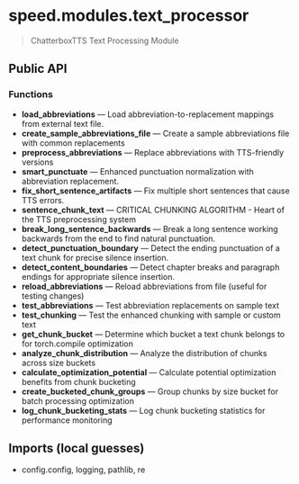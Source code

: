 # speed.modules.text_processor

> ChatterboxTTS Text Processing Module

## Public API


### Functions
- **load_abbreviations** — Load abbreviation-to-replacement mappings from external text file.
- **create_sample_abbreviations_file** — Create a sample abbreviations file with common replacements
- **preprocess_abbreviations** — Replace abbreviations with TTS-friendly versions
- **smart_punctuate** — Enhanced punctuation normalization with abbreviation replacement.
- **fix_short_sentence_artifacts** — Fix multiple short sentences that cause TTS errors.
- **sentence_chunk_text** — CRITICAL CHUNKING ALGORITHM - Heart of the TTS preprocessing system
- **break_long_sentence_backwards** — Break a long sentence working backwards from the end to find natural punctuation.
- **detect_punctuation_boundary** — Detect the ending punctuation of a text chunk for precise silence insertion.
- **detect_content_boundaries** — Detect chapter breaks and paragraph endings for appropriate silence insertion.
- **reload_abbreviations** — Reload abbreviations from file (useful for testing changes)
- **test_abbreviations** — Test abbreviation replacements on sample text
- **test_chunking** — Test the enhanced chunking with sample or custom text
- **get_chunk_bucket** — Determine which bucket a text chunk belongs to for torch.compile optimization
- **analyze_chunk_distribution** — Analyze the distribution of chunks across size buckets
- **calculate_optimization_potential** — Calculate potential optimization benefits from chunk bucketing
- **create_bucketed_chunk_groups** — Group chunks by size bucket for batch processing optimization
- **log_chunk_bucketing_stats** — Log chunk bucketing statistics for performance monitoring

## Imports (local guesses)
- config.config, logging, pathlib, re